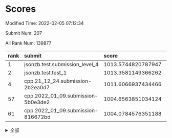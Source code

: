 # Scores

Modified Time: 2022-02-05 07:12:34

Submit Num: 207

All Rank Num: 139877

| rank |               submit               |       score        |       sigma        | pk_num |
| :--- | :--------------------------------- | :----------------- | :----------------- | :----- |
| 1    | jsonzb.test.submission_level_4     | 1013.5744820787947 | 0.7896459018882664 | 2702   |
| 2    | jsonzb.test.test_1                 | 1013.3581149366262 | 0.8072369227289328 | 2707   |
| 4    | cpp.21_12_24.submission-2b2ea0d7   | 1011.6066937434466 | 0.7640985074672672 | 2698   |
| 57   | cpp.2022_01_09.submission-5b0e3de2 | 1004.6563851034124 | 0.7134082889307868 | 2703   |
| 61   | cpp.2022_01_09.submission-816672bd | 1004.0784576351188 | 0.7110697288760311 | 2701   |


<details>
<summary>全部</summary>

| rank |                 submit                 |       score        |       sigma        | pk_num |
| :--- | :------------------------------------- | :----------------- | :----------------- | :----- |
| 1    | jsonzb.test.submission_level_4         | 1013.5744820787947 | 0.7896459018882664 | 2702   |
| 2    | jsonzb.test.test_1                     | 1013.3581149366262 | 0.8072369227289328 | 2707   |
| 3    | gobigger.level_3.submission_level_3_2  | 1012.2465936635615 | 0.8004479738629551 | 2702   |
| 4    | cpp.21_12_24.submission-2b2ea0d7       | 1011.6066937434466 | 0.7640985074672672 | 2698   |
| 5    | gobigger.level_3.submission_level_3_0  | 1011.5426023817797 | 0.7858724801480657 | 2705   |
| 6    | gobigger.level_3.submission_level_3_45 | 1011.533378387735  | 0.7678233576487359 | 2705   |
| 7    | gobigger.level_3.submission_level_3_24 | 1011.2959419476291 | 0.76509417047018   | 2702   |
| 8    | gobigger.level_3.submission_level_3_39 | 1011.1436927034526 | 0.7731028048620818 | 2704   |
| 9    | gobigger.level_3.submission_level_3_1  | 1010.9927930563005 | 0.7945927184053065 | 2701   |
| 10   | gobigger.level_3.submission_level_3_26 | 1010.9852185418417 | 0.76859498652947   | 2703   |
| 11   | gobigger.level_3.submission_level_3_21 | 1010.8987204181639 | 0.7839142067621551 | 2702   |
| 12   | gobigger.level_3.submission_level_3_16 | 1010.7556150994965 | 0.7745866038242751 | 2703   |
| 13   | gobigger.level_3.submission_level_3_34 | 1010.5472492687691 | 0.7529069850916562 | 2702   |
| 14   | gobigger.level_3.submission_level_3_4  | 1010.475810142406  | 0.7596297278698299 | 2700   |
| 15   | gobigger.level_3.submission_level_3_8  | 1010.4431702474498 | 0.7700402442685361 | 2704   |
| 16   | gobigger.level_3.submission_level_3_20 | 1010.4356804077321 | 0.7763791025024289 | 2707   |
| 17   | gobigger.level_3.submission_level_3_11 | 1010.3387452540152 | 0.7650048200829521 | 2699   |
| 18   | gobigger.level_3.submission_level_3_43 | 1010.2833420388224 | 0.7646130018194077 | 2705   |
| 19   | gobigger.level_3.submission_level_3_35 | 1010.2663398451439 | 0.7687996919625746 | 2704   |
| 20   | gobigger.level_3.submission_level_3_6  | 1010.258839138015  | 0.7628253008051147 | 2699   |
| 21   | gobigger.level_3.submission_level_3_47 | 1010.2174148927894 | 0.7482378122279988 | 2703   |
| 22   | gobigger.level_3.submission_level_3_13 | 1010.2095800717524 | 0.7414592902024321 | 2698   |
| 23   | gobigger.level_3.submission_level_3_40 | 1010.0828248355566 | 0.7628536686015692 | 2704   |
| 24   | gobigger.level_3.submission_level_3_23 | 1010.0330109400451 | 0.7726988158760022 | 2700   |
| 25   | gobigger.level_3.submission_level_3_46 | 1009.9952935452174 | 0.7721434222929591 | 2705   |
| 26   | gobigger.level_3.submission_level_3_41 | 1009.9908313189217 | 0.7561854350285786 | 2704   |
| 27   | gobigger.level_3.submission_level_3_14 | 1009.9726403856813 | 0.766767185411557  | 2704   |
| 28   | gobigger.level_3.submission_level_3_31 | 1009.923661509694  | 0.7679263735741596 | 2700   |
| 29   | gobigger.level_3.submission_level_3_12 | 1009.8604539230478 | 0.7579752497264154 | 2702   |
| 30   | gobigger.level_3.submission_level_3_48 | 1009.8217441583381 | 0.7511202523276111 | 2702   |
| 31   | gobigger.level_3.submission_level_3_3  | 1009.714304725665  | 0.7470213056703237 | 2701   |
| 32   | gobigger.level_3.submission_level_3_15 | 1009.6473188262704 | 0.7623055360202827 | 2701   |
| 33   | gobigger.level_3.submission_level_3_27 | 1009.5966212377459 | 0.7494382063298398 | 2706   |
| 34   | gobigger.level_3.submission_level_3_37 | 1009.5662168977696 | 0.7493837422995145 | 2702   |
| 35   | gobigger.level_3.submission_level_3_32 | 1009.5632019218732 | 0.760155617508315  | 2701   |
| 36   | gobigger.level_3.submission_level_3_18 | 1009.52541042416   | 0.7570352323554395 | 2705   |
| 37   | gobigger.level_3.submission_level_3_25 | 1009.4860285021714 | 0.7634388167534409 | 2709   |
| 38   | gobigger.level_3.submission_level_3_9  | 1009.4666270921707 | 0.7598335660137717 | 2699   |
| 39   | gobigger.level_3.submission_level_3_7  | 1009.4586512802044 | 0.7581863729405314 | 2701   |
| 40   | gobigger.level_3.submission_level_3_5  | 1009.4243612298894 | 0.7423764712233217 | 2705   |
| 41   | gobigger.level_3.submission_level_3_17 | 1009.3815767897324 | 0.7664896643509164 | 2706   |
| 42   | gobigger.level_3.submission_level_3_36 | 1009.189078263055  | 0.7485588547558596 | 2704   |
| 43   | gobigger.level_3.submission_level_3_10 | 1009.1786990454729 | 0.7567346056568248 | 2701   |
| 44   | gobigger.level_3.submission_level_3_22 | 1008.98378469277   | 0.768947176883041  | 2695   |
| 45   | gobigger.level_3.submission_level_3_44 | 1008.9611125596532 | 0.7698316704965537 | 2701   |
| 46   | gobigger.level_3.submission_level_3_19 | 1008.9426827620114 | 0.7280864414655783 | 2698   |
| 47   | gobigger.level_3.submission_level_3_42 | 1008.8866483811922 | 0.7479948812228611 | 2703   |
| 48   | gobigger.level_3.submission_level_3_29 | 1008.8567564884783 | 0.7485613564580016 | 2706   |
| 49   | gobigger.level_3.submission_level_3_38 | 1008.8256998438725 | 0.7438376171189846 | 2707   |
| 50   | gobigger.level_3.submission_level_3_30 | 1008.7422537978496 | 0.7640501108823894 | 2703   |
| 51   | gobigger.level_3.submission_level_3_49 | 1008.5356120231397 | 0.7374468196024123 | 2708   |
| 52   | gobigger.level_3.submission_level_3_33 | 1008.3492933673704 | 0.7426772507569701 | 2707   |
| 53   | gobigger.level_3.submission_level_3_28 | 1008.0121684589027 | 0.738516306424682  | 2704   |
| 54   | gobigger.level_1.submission_level_1_16 | 1005.354156491594  | 0.7134535937846731 | 2701   |
| 55   | gobigger.level_1.submission_level_1_15 | 1005.3327360707399 | 0.721345603919814  | 2704   |
| 56   | gobigger.level_1.submission_level_1_42 | 1004.8484580578053 | 0.7136173454667641 | 2697   |
| 57   | cpp.2022_01_09.submission-5b0e3de2     | 1004.6563851034124 | 0.7134082889307868 | 2703   |
| 58   | gobigger.level_1.submission_level_1_34 | 1004.6037469965333 | 0.715184163962725  | 2700   |
| 59   | gobigger.level_1.submission_level_1_12 | 1004.3768678377306 | 0.7196379327244984 | 2708   |
| 60   | gobigger.level_1.submission_level_1_26 | 1004.1851646887203 | 0.7214036419254556 | 2708   |
| 61   | cpp.2022_01_09.submission-816672bd     | 1004.0784576351188 | 0.7110697288760311 | 2701   |
| 62   | gobigger.level_1.submission_level_1_47 | 1004.0515141893555 | 0.7156342131858924 | 2704   |
| 63   | gobigger.level_1.submission_level_1_43 | 1004.0090284507172 | 0.7249986138801808 | 2703   |
| 64   | gobigger.level_1.submission_level_1_1  | 1003.9880655705455 | 0.7268520316642088 | 2701   |
| 65   | gobigger.level_1.submission_level_1_35 | 1003.8490475574853 | 0.7223071593854586 | 2704   |
| 66   | gobigger.level_1.submission_level_1_41 | 1003.7679350472905 | 0.7217612361377957 | 2705   |
| 67   | gobigger.level_1.submission_level_1_32 | 1003.7297279982079 | 0.7241111053076607 | 2700   |
| 68   | gobigger.level_1.submission_level_1_36 | 1003.7261823429433 | 0.7196666045555736 | 2702   |
| 69   | gobigger.level_1.submission_level_1_23 | 1003.4840082367356 | 0.713360516094722  | 2708   |
| 70   | gobigger.level_1.submission_level_1_5  | 1003.4212971465923 | 0.7170398823755735 | 2703   |
| 71   | gobigger.level_1.submission_level_1_18 | 1003.4194141990147 | 0.719670097989487  | 2705   |
| 72   | gobigger.level_1.submission_level_1_44 | 1003.4018985356765 | 0.719026412527266  | 2701   |
| 73   | gobigger.level_1.submission_level_1_39 | 1003.3971537531659 | 0.7156728450032581 | 2700   |
| 74   | gobigger.level_1.submission_level_1_49 | 1003.3839183414283 | 0.7241917132912047 | 2702   |
| 75   | gobigger.level_1.submission_level_1_10 | 1003.3797844249768 | 0.7074106764309658 | 2703   |
| 76   | gobigger.level_1.submission_level_1_9  | 1003.3728430474138 | 0.7053175333950275 | 2705   |
| 77   | gobigger.level_1.submission_level_1_11 | 1003.3555720739735 | 0.7196822602900944 | 2701   |
| 78   | gobigger.level_1.submission_level_1_25 | 1003.3198541154453 | 0.7223526240710363 | 2705   |
| 79   | gobigger.level_1.submission_level_1_13 | 1003.299055640416  | 0.7237377044028782 | 2708   |
| 80   | gobigger.level_1.submission_level_1_21 | 1003.2221338095385 | 0.7080577458978595 | 2702   |
| 81   | gobigger.level_1.submission_level_1_28 | 1003.163677624981  | 0.7183179991362197 | 2700   |
| 82   | gobigger.level_1.submission_level_1_24 | 1003.1009909587078 | 0.724315141311382  | 2701   |
| 83   | gobigger.level_1.submission_level_1_46 | 1003.0260992651678 | 0.7206027085758259 | 2698   |
| 84   | gobigger.level_1.submission_level_1_45 | 1002.8974436455513 | 0.7146004160115506 | 2701   |
| 85   | gobigger.level_1.submission_level_1_20 | 1002.8748537700252 | 0.7182696015537694 | 2704   |
| 86   | gobigger.level_1.submission_level_1_40 | 1002.7988130288048 | 0.7237524636259692 | 2702   |
| 87   | gobigger.level_1.submission_level_1_7  | 1002.7977443135768 | 0.7062545877066652 | 2703   |
| 88   | gobigger.level_1.submission_level_1_0  | 1002.7112661769814 | 0.704661050668193  | 2701   |
| 89   | gobigger.level_1.submission_level_1_27 | 1002.6955563332347 | 0.719692610582755  | 2701   |
| 90   | gobigger.level_1.submission_level_1_17 | 1002.6815476385574 | 0.7040151809574626 | 2698   |
| 91   | gobigger.level_1.submission_level_1_30 | 1002.6798289167249 | 0.7134817993829548 | 2694   |
| 92   | gobigger.level_1.submission_level_1_48 | 1002.6672782427198 | 0.7011320073432178 | 2702   |
| 93   | gobigger.level_1.submission_level_1_19 | 1002.664992980091  | 0.7120196495170289 | 2707   |
| 94   | gobigger.level_1.submission_level_1_22 | 1002.6297500242059 | 0.7110649081675524 | 2702   |
| 95   | gobigger.level_1.submission_level_1_33 | 1002.6213346889707 | 0.7143551867074143 | 2702   |
| 96   | gobigger.level_1.submission_level_1_6  | 1002.5225034288477 | 0.7145542759287526 | 2704   |
| 97   | gobigger.level_1.submission_level_1_4  | 1002.4828035387862 | 0.7152777604363811 | 2702   |
| 98   | gobigger.level_1.submission_level_1_3  | 1002.4736549858698 | 0.7143316032920257 | 2703   |
| 99   | gobigger.level_1.submission_level_1_2  | 1002.4703356750414 | 0.7124438155812582 | 2704   |
| 100  | gobigger.level_1.submission_level_1_37 | 1002.3993675123374 | 0.719713694917599  | 2701   |
| 101  | gobigger.level_1.submission_level_1_31 | 1002.3589362563695 | 0.7099047166505432 | 2704   |
| 102  | gobigger.level_1.submission_level_1_8  | 1002.3421537670963 | 0.7132573861915821 | 2702   |
| 103  | gobigger.level_1.submission_level_1_14 | 1001.9512267825016 | 0.7185201079338553 | 2702   |
| 104  | gobigger.level_1.submission_level_1_29 | 1001.9055199659775 | 0.7200696178474729 | 2705   |
| 105  | gobigger.level_1.submission_level_1_38 | 1001.6734498504696 | 0.7283978079172155 | 2705   |
| 106  | gobigger.random.submission_random_23   | 997.3858781080481  | 0.7059262355069117 | 2701   |
| 107  | gobigger.random.submission_random_9    | 997.3193524043361  | 0.7106076131666426 | 2707   |
| 108  | gobigger.random.submission_random_47   | 997.1365586157871  | 0.7109783962515471 | 2698   |
| 109  | gobigger.random.submission_random_43   | 996.969464948908   | 0.7008015351211312 | 2704   |
| 110  | gobigger.random.submission_random_19   | 996.8498606929695  | 0.706265815708974  | 2700   |
| 111  | gobigger.random.submission_random_1    | 996.800761499582   | 0.7211274789005246 | 2701   |
| 112  | gobigger.random.submission_random_38   | 996.7623038070805  | 0.7134835251099734 | 2703   |
| 113  | gobigger.random.submission_random_31   | 996.7150831582853  | 0.70121202912506   | 2697   |
| 114  | gobigger.random.submission_random_5    | 996.6300087465062  | 0.6986375641025243 | 2700   |
| 115  | gobigger.random.submission_random_21   | 996.5833567346419  | 0.7013967039851896 | 2706   |
| 116  | gobigger.random.submission_random_15   | 996.5511131573603  | 0.718422762113744  | 2706   |
| 117  | gobigger.random.submission_random_48   | 996.5145980096661  | 0.7009027194327405 | 2702   |
| 118  | gobigger.random.submission_random_7    | 996.4716229447804  | 0.7098720229297376 | 2703   |
| 119  | gobigger.random.submission_random_11   | 996.3047597713016  | 0.7328226611843485 | 2702   |
| 120  | gobigger.random.submission_random_30   | 996.2677609084985  | 0.7010569305359243 | 2702   |
| 121  | gobigger.random.submission_random_40   | 996.2152123838412  | 0.7164548021254444 | 2701   |
| 122  | gobigger.random.submission_random_37   | 996.1556951159829  | 0.7096598474269313 | 2704   |
| 123  | gobigger.random.submission_random_20   | 996.0688029048324  | 0.7143926153014521 | 2703   |
| 124  | gobigger.random.submission_random_32   | 996.0679463567252  | 0.7013795504238276 | 2701   |
| 125  | gobigger.random.submission_random_45   | 996.0535542660517  | 0.7056440157555143 | 2702   |
| 126  | gobigger.random.submission_random_27   | 996.0231475070879  | 0.7171885514061387 | 2703   |
| 127  | gobigger.random.submission_random_14   | 995.9972642125008  | 0.7108108478838405 | 2703   |
| 128  | gobigger.random.submission_random_16   | 995.9435105096616  | 0.7157991138500952 | 2701   |
| 129  | gobigger.random.submission_random_44   | 995.9278932039939  | 0.7062296432587626 | 2706   |
| 130  | gobigger.random.submission_random_18   | 995.8958556117572  | 0.7145974897522079 | 2705   |
| 131  | gobigger.random.submission_random_49   | 995.8839510252491  | 0.7152560798322017 | 2705   |
| 132  | gobigger.random.submission_random_3    | 995.8555871300246  | 0.7086181434231243 | 2707   |
| 133  | gobigger.random.submission_random_36   | 995.8503219001851  | 0.736998240367055  | 2698   |
| 134  | gobigger.random.submission_random_41   | 995.8374007004124  | 0.7112384464338449 | 2704   |
| 135  | gobigger.random.submission_random_12   | 995.8308560995919  | 0.6950858820890653 | 2699   |
| 136  | gobigger.random.submission_random_2    | 995.821426367207   | 0.7122618471711025 | 2696   |
| 137  | gobigger.random.submission_random_24   | 995.7077283843724  | 0.6962581488139499 | 2702   |
| 138  | gobigger.random.submission_random_46   | 995.6807830168641  | 0.7087726841057642 | 2700   |
| 139  | gobigger.random.submission_random_6    | 995.6009341738719  | 0.7087400839225092 | 2702   |
| 140  | gobigger.random.submission_random_29   | 995.5925623570758  | 0.7105529904771946 | 2704   |
| 141  | gobigger.random.submission_random_28   | 995.591358564673   | 0.7025087066066052 | 2702   |
| 142  | gobigger.random.submission_random_17   | 995.5035555651036  | 0.7150703914013925 | 2706   |
| 143  | gobigger.random.submission_random_10   | 995.4876798345192  | 0.7205270513806792 | 2702   |
| 144  | gobigger.random.submission_random_42   | 995.4597004889271  | 0.7125611131080503 | 2707   |
| 145  | gobigger.random.submission_random_25   | 995.4316764667902  | 0.7142686055681837 | 2709   |
| 146  | gobigger.random.submission_random_35   | 995.4252805726492  | 0.7148277170833663 | 2705   |
| 147  | gobigger.random.submission_random_13   | 995.3847490963242  | 0.6987765045777729 | 2710   |
| 148  | gobigger.random.submission_random_4    | 995.3471063885827  | 0.7266519167608468 | 2707   |
| 149  | gobigger.random.submission_random_34   | 995.2947332545319  | 0.7238107046756328 | 2701   |
| 150  | gobigger.random.submission_random_8    | 995.2644513220782  | 0.7137667817340522 | 2705   |
| 151  | gobigger.random.submission_random_26   | 995.0692124035237  | 0.7071709271374479 | 2709   |
| 152  | gobigger.random.submission_random_33   | 994.9432232236935  | 0.7076290014246814 | 2701   |
| 153  | gobigger.random.submission_random_39   | 994.9373953756806  | 0.7135457198684951 | 2705   |
| 154  | gobigger.random.submission_random_22   | 994.8208289185444  | 0.7104314729296067 | 2702   |
| 155  | gobigger.level_2.submission_level_2_34 | 994.025641408545   | 0.7242350440097984 | 2704   |
| 156  | gobigger.level_2.submission_level_2_20 | 994.0213415190854  | 0.737053725165243  | 2701   |
| 157  | gobigger.level_2.submission_level_2_14 | 993.9260486861767  | 0.7311775222458572 | 2703   |
| 158  | gobigger.random.submission_random_0    | 993.6866163044278  | 0.7191608004678548 | 2706   |
| 159  | gobigger.level_2.submission_level_2_12 | 993.6113522229346  | 0.7286064843466417 | 2706   |
| 160  | gobigger.level_2.submission_level_2_37 | 993.6050263769002  | 0.7273808482913168 | 2703   |
| 161  | gobigger.level_2.submission_level_2_33 | 993.3079240217337  | 0.7482235109086748 | 2706   |
| 162  | gobigger.level_2.submission_level_2_47 | 993.1784627234714  | 0.7418764229052924 | 2705   |
| 163  | gobigger.level_2.submission_level_2_8  | 993.1358223979861  | 0.7337025742708849 | 2705   |
| 164  | gobigger.level_2.submission_level_2_38 | 993.0944316157371  | 0.7592315160539251 | 2700   |
| 165  | gobigger.level_2.submission_level_2_36 | 992.9408268330793  | 0.7295868380383246 | 2708   |
| 166  | gobigger.level_2.submission_level_2_31 | 992.918628451345   | 0.730545281526531  | 2702   |
| 167  | gobigger.level_2.submission_level_2_22 | 992.8036304959621  | 0.7370275175568011 | 2705   |
| 168  | gobigger.level_2.submission_level_2_21 | 992.7969162569917  | 0.7339366892071609 | 2705   |
| 169  | gobigger.level_2.submission_level_2_23 | 992.7786659970603  | 0.7299144930063208 | 2707   |
| 170  | gobigger.level_2.submission_level_2_42 | 992.7522407037055  | 0.751140739991453  | 2704   |
| 171  | gobigger.level_2.submission_level_2_30 | 992.7159505509582  | 0.7282219669317974 | 2704   |
| 172  | gobigger.level_2.submission_level_2_3  | 992.6058875250608  | 0.7297334131662782 | 2704   |
| 173  | gobigger.level_2.submission_level_2_9  | 992.5123479088892  | 0.750854783777669  | 2701   |
| 174  | gobigger.level_2.submission_level_2_44 | 992.4909148040708  | 0.7438101069065155 | 2701   |
| 175  | gobigger.level_2.submission_level_2_40 | 992.4341846770193  | 0.7375511813355241 | 2698   |
| 176  | gobigger.level_2.submission_level_2_25 | 992.4297006946782  | 0.7355775395680779 | 2706   |
| 177  | gobigger.level_2.submission_level_2_27 | 992.3626490386406  | 0.744167116537583  | 2699   |
| 178  | gobigger.level_2.submission_level_2_15 | 992.278468756571   | 0.7329943944649573 | 2706   |
| 179  | gobigger.level_2.submission_level_2_35 | 992.2401751902419  | 0.7288778803160733 | 2702   |
| 180  | gobigger.level_2.submission_level_2_49 | 992.1773254113416  | 0.7527719714130211 | 2703   |
| 181  | gobigger.level_2.submission_level_2_7  | 992.100984878122   | 0.7451665842092957 | 2697   |
| 182  | gobigger.level_2.submission_level_2_48 | 992.0330933246014  | 0.747449543653735  | 2700   |
| 183  | gobigger.level_2.submission_level_2_1  | 991.9465424923143  | 0.7348950585876062 | 2702   |
| 184  | gobigger.level_2.submission_level_2_43 | 991.9046432203879  | 0.7428533415353293 | 2701   |
| 185  | gobigger.level_2.submission_level_2_0  | 991.897122920045   | 0.7564071044687184 | 2697   |
| 186  | gobigger.level_2.submission_level_2_4  | 991.8921648701478  | 0.7497299378502349 | 2705   |
| 187  | gobigger.level_2.submission_level_2_19 | 991.8701549773405  | 0.7373348886215912 | 2707   |
| 188  | gobigger.level_2.submission_level_2_26 | 991.7901509737263  | 0.7572821614356272 | 2709   |
| 189  | gobigger.level_2.submission_level_2_17 | 991.7234699183069  | 0.740640094318162  | 2702   |
| 190  | gobigger.level_2.submission_level_2_32 | 991.7128584513416  | 0.7474048302018803 | 2703   |
| 191  | gobigger.level_2.submission_level_2_13 | 991.6806277753053  | 0.733225758810487  | 2707   |
| 192  | gobigger.level_2.submission_level_2_18 | 991.6531866339045  | 0.7508588194337928 | 2707   |
| 193  | gobigger.level_2.submission_level_2_45 | 991.4692693488956  | 0.7553308160988181 | 2704   |
| 194  | gobigger.level_2.submission_level_2_39 | 991.4088075250279  | 0.7247923055461203 | 2702   |
| 195  | gobigger.level_2.submission_level_2_2  | 991.4068867857172  | 0.7512475358034159 | 2700   |
| 196  | gobigger.level_2.submission_level_2_46 | 991.3505604438839  | 0.7466739974288467 | 2703   |
| 197  | gobigger.level_2.submission_level_2_10 | 991.2473101002881  | 0.7493380500871695 | 2701   |
| 198  | gobigger.level_2.submission_level_2_11 | 991.1488105737089  | 0.7745695989670545 | 2706   |
| 199  | gobigger.level_2.submission_level_2_16 | 991.0339288849062  | 0.7721711994252797 | 2705   |
| 200  | gobigger.level_2.submission_level_2_5  | 991.031736509434   | 0.7527438574697228 | 2700   |
| 201  | gobigger.level_2.submission_level_2_6  | 990.9163578340655  | 0.7555439565923455 | 2704   |
| 202  | gobigger.level_2.submission_level_2_24 | 990.6356769685468  | 0.7728461282622092 | 2707   |
| 203  | gobigger.level_2.submission_level_2_29 | 990.5007449062341  | 0.7609924282850532 | 2706   |
| 204  | gobigger.level_2.submission_level_2_28 | 989.7554788998269  | 0.7605614929533189 | 2704   |
| 205  | gobigger.level_2.submission_level_2_41 | 988.9474070130772  | 0.7954096001686359 | 2702   |
| 206  | gobigger.none.submission_none_0        | 977.1702588691688  | 1.411170562050252  | 2701   |
| 207  | gobigger.none.submission_none_1        | 975.5949305970447  | 1.497099611332935  | 2705   |

</details>